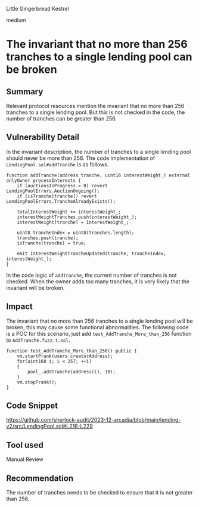 Little Gingerbread Kestrel

medium

# The invariant that no more than 256 tranches to a single lending pool can be broken

## Summary

Relevant protocol resources mention the invariant that no more than 256 tranches to a single lending pool. But this is not checked in the code, the number of tranches can be greater than 256.

## Vulnerability Detail

In the invariant description, the number of tranches to a single lending pool should never be more than 256.
The code implementation of `LendingPool.sol#addTranche` is as follows.

```solidity
function addTranche(address tranche, uint16 interestWeight_) external onlyOwner processInterests {
    if (auctionsInProgress > 0) revert LendingPoolErrors.AuctionOngoing();
    if (isTranche[tranche]) revert LendingPoolErrors.TrancheAlreadyExists();

    totalInterestWeight += interestWeight_;
    interestWeightTranches.push(interestWeight_);
    interestWeight[tranche] = interestWeight_;

    uint8 trancheIndex = uint8(tranches.length);
    tranches.push(tranche);
    isTranche[tranche] = true;

    emit InterestWeightTrancheUpdated(tranche, trancheIndex, interestWeight_);
}
```

In the code logic of `addTranche`, the current number of tranches is not checked. When the owner adds too many tranches, it is very likely that the invariant will be broken.

## Impact

The invariant that no more than 256 tranches to a single lending pool will be broken, this may cause some functional abnormalities.
The following code is a POC for this scenario, just add `test_AddTranche_More_than_256` function to `AddTranche.fuzz.t.sol`.

```solidity
function test_AddTranche_More_than_256() public {
    vm.startPrank(users.creatorAddress);
    for(uint160 i; i < 257; ++i)
    {
        pool_.addTranche(address(i), 10);
    }
    vm.stopPrank();
}
```

## Code Snippet

https://github.com/sherlock-audit/2023-12-arcadia/blob/main/lending-v2/src/LendingPool.sol#L216-L229

## Tool used

Manual Review

## Recommendation

The number of tranches needs to be checked to ensure that it is not greater than 256.